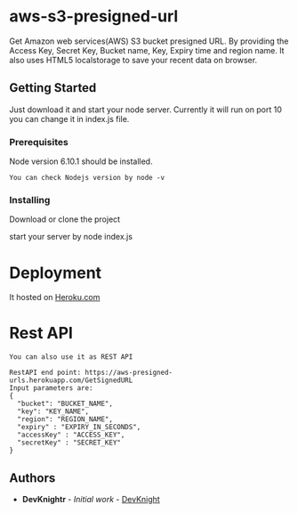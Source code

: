 # aws-s3-presigned-url

Get Amazon web services(AWS) S3 bucket presigned URL. By providing the Access Key, Secret Key, Bucket name, Key, Expiry time and region name. It also uses HTML5 localstorage to save your recent data on browser.

## Getting Started

Just download it and start your node server. Currently it will run on port 10 you can change it in index.js file.

### Prerequisites

Node version 6.10.1 should be installed.

```
You can check Nodejs version by node -v
```

### Installing

Download or clone the project

start your server by node index.js

# Deployment

It hosted on [Heroku.com](https://aws-presigned-urls.herokuapp.com/)

# Rest API

```
You can also use it as REST API

RestAPI end point: https://aws-presigned-urls.herokuapp.com/GetSignedURL
Input parameters are: 
{
  "bucket": "BUCKET_NAME",
  "key": "KEY_NAME",
  "region": "REGION_NAME",
  "expiry" : "EXPIRY_IN_SECONDS",
  "accessKey" : "ACCESS_KEY",
  "secretKey" : "SECRET_KEY"
}
```

## Authors

* **DevKnightr** - *Initial work* - [DevKnight](https://github.com/BenBarker0311)
